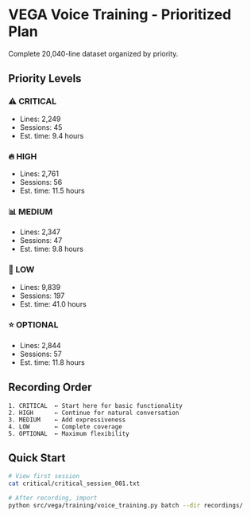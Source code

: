 # VEGA Voice Training - Prioritized Plan

Complete 20,040-line dataset organized by priority.

## Priority Levels

### ⚠️ CRITICAL

- Lines: 2,249
- Sessions: 45
- Est. time: 9.4 hours

### 🔥 HIGH

- Lines: 2,761
- Sessions: 56
- Est. time: 11.5 hours

### 📊 MEDIUM

- Lines: 2,347
- Sessions: 47
- Est. time: 9.8 hours

### 📝 LOW

- Lines: 9,839
- Sessions: 197
- Est. time: 41.0 hours

### ⭐ OPTIONAL

- Lines: 2,844
- Sessions: 57
- Est. time: 11.8 hours

## Recording Order

```
1. CRITICAL  ← Start here for basic functionality
2. HIGH      ← Continue for natural conversation
3. MEDIUM    ← Add expressiveness
4. LOW       ← Complete coverage
5. OPTIONAL  ← Maximum flexibility
```

## Quick Start

```bash
# View first session
cat critical/critical_session_001.txt

# After recording, import
python src/vega/training/voice_training.py batch --dir recordings/
```
